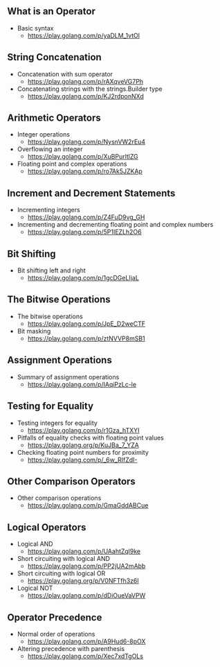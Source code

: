 ## What is an Operator

* Basic syntax
	* https://play.golang.com/p/yaDLM_1vtOl

## String Concatenation
* Concatenation with sum operator
	* https://play.golang.com/p/rAXqveVG7Ph
* Concatenating strings with the strings.Builder type
	* https://play.golang.com/p/KJ2rdponNXd


## Arithmetic Operators

* Integer operations
	* https://play.golang.com/p/NysnVW2rEu4
* Overflowing an integer
	* https://play.golang.com/p/XuBPurltlZG
* Floating point and complex operations
	* https://play.golang.com/p/ro7Ak5JZKAp

## Increment and Decrement Statements

* Incrementing integers
	* https://play.golang.com/p/Z4FuD9vg_GH
* Incrementing and decrementing floating point and complex numbers
	* https://play.golang.com/p/5P1IEZLh2O6

## Bit Shifting

* Bit shifting left and right
	* https://play.golang.com/p/1gcDGeLIjaL

## The Bitwise Operations

* The bitwise operations
	* https://play.golang.com/p/JpE_D2weCTF
* Bit masking
	* https://play.golang.com/p/ztNVVP8mSB1

## Assignment Operations

* Summary of assignment operations
	* https://play.golang.com/p/IAqiPzLc-le

## Testing for Equality

* Testing integers for equality
	* https://play.golang.com/p/r1Gza_hTXYI
* Pitfalls of equality checks with floating point values
	* https://play.golang.org/p/KuJBa_7_YZA
* Checking floating point numbers for proximity
	* https://play.golang.com/p/_6w_RIfZdI-

## Other Comparison Operators

* Other comparison operations
	* https://play.golang.com/p/GmaGddABCue

## Logical Operators

* Logical AND
	* https://play.golang.com/p/UAahtZql9ke
* Short circuiting with logical AND
	* https://play.golang.com/p/PP2jUA2mAbb
* Short circuiting with logical OR
	* https://play.golang.org/p/V0NFTfh3z6I
* Logical NOT
	* https://play.golang.com/p/dDiOueVaVPW

## Operator Precedence

* Normal order of operations
	* https://play.golang.com/p/A9Hud6-8pOX
* Altering precedence with parenthesis
	* https://play.golang.com/p/Xec7xdTgOLs
